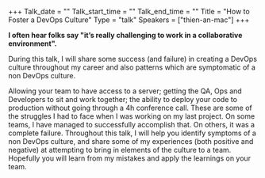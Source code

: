 +++
Talk_date = ""
Talk_start_time = ""
Talk_end_time = ""
Title = "How to Foster a DevOps Culture"
Type = "talk"
Speakers = ["thien-an-mac"]
+++

**I often hear folks say "it’s really challenging to work in a collaborative environment".** 

During this talk, I will share some success (and failure) in creating a DevOps culture throughout my career and also patterns which are symptomatic of a non DevOps culture.

Allowing your team to have access to a server; getting the QA, Ops and Developers to sit and work together; the ability to deploy your code to production without going through a 4h conference call. These are some of the struggles I had to face when I was working on my last project. On some teams, I have managed to successfully accomplish that. On others, it was a complete failure. Throughout this talk, I will help you identify symptoms of a non DevOps culture, and share some of my experiences (both positive and negative) at attempting to bring in elements of the culture to a team. Hopefully you will learn from my mistakes and apply the learnings on your team.


